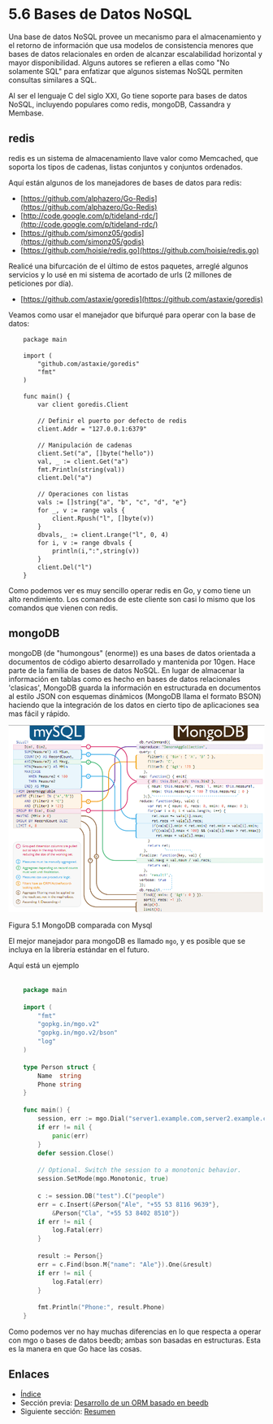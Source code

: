 # 5.6 Bases de Datos NoSQL

Una base de datos NoSQL provee un mecanismo para el almacenamiento y el retorno de información que usa modelos de consistencia menores que bases de datos relacionales en orden de alcanzar escalabilidad horizontal y mayor disponibilidad. Alguns autores se refieren a ellas como "No solamente SQL" para enfatizar que algunos sistemas NoSQL permiten consultas similares a SQL.

Al ser el lenguaje C del siglo XXI, Go tiene soporte para bases de datos NoSQL, incluyendo populares como redis, mongoDB, Cassandra y Membase.

## redis

redis es un sistema de almacenamiento llave valor como Memcached, que soporta los tipos de  cadenas, listas conjuntos y conjuntos ordenados.

Aquí están algunos de los manejadores de bases de datos para redis:

- [https://github.com/alphazero/Go-Redis](https://github.com/alphazero/Go-Redis)
- [http://code.google.com/p/tideland-rdc/](http://code.google.com/p/tideland-rdc/)
- [https://github.com/simonz05/godis](https://github.com/simonz05/godis)
- [https://github.com/hoisie/redis.go](https://github.com/hoisie/redis.go)

Realicé una bifurcación de el último de estos paquetes, arreglé algunos servicios y lo usé en mi sistema de acortado de urls (2 millones de peticiones por día).

- [https://github.com/astaxie/goredis](https://github.com/astaxie/goredis)

Veamos como usar el manejador que bifurqué para operar con la base de datos:
```
	package main

	import (
		"github.com/astaxie/goredis"
		"fmt"
	)

	func main() {
		var client goredis.Client

		// Definir el puerto por defecto de redis
		client.Addr = "127.0.0.1:6379"

		// Manipulación de cadenas
		client.Set("a", []byte("hello"))
		val, _ := client.Get("a")
		fmt.Println(string(val))
		client.Del("a")

		// Operaciones con listas
		vals := []string{"a", "b", "c", "d", "e"}
		for _, v := range vals {
			client.Rpush("l", []byte(v))
		}
		dbvals,_ := client.Lrange("l", 0, 4)
		for i, v := range dbvals {
			println(i,":",string(v))
		}
		client.Del("l")
	}
```
Como podemos ver es muy sencillo operar redis en Go, y como tiene un alto rendimiento. Los comandos de este cliente son casi lo mismo que los comandos que vienen con redis.

## mongoDB

mongoDB (de "humongous" (enorme))  es una bases de datos orientada a documentos de código abierto desarrollado y mantenida por 10gen. Hace parte de la familia de bases de datos NoSQL. En lugar de almacenar la información en tablas como es hecho en bases de datos relacionales 'clasicas', MongoDB guarda la información en estructurada en documentos al estilo JSON con esquemas dinámicos (MongoDB llama el formato BSON) haciendo que la integración de los datos en cierto tipo de aplicaciones sea mas fácil y rápido.

![](images/5.6.mongodb.png?raw=true)

Figura 5.1 MongoDB comparada con Mysql

El mejor manejador para mongoDB es llamado `mgo`, y es posible que se incluya en la librería estándar en el futuro.

Aquí está un ejemplo
```Go

	package main

	import (
		"fmt"
		"gopkg.in/mgo.v2"
		"gopkg.in/mgo.v2/bson"
		"log"
	)

	type Person struct {
		Name  string
		Phone string
	}

	func main() {
		session, err := mgo.Dial("server1.example.com,server2.example.com")
		if err != nil {
			panic(err)
		}
		defer session.Close()

		// Optional. Switch the session to a monotonic behavior.
		session.SetMode(mgo.Monotonic, true)

		c := session.DB("test").C("people")
		err = c.Insert(&Person{"Ale", "+55 53 8116 9639"},
			&Person{"Cla", "+55 53 8402 8510"})
		if err != nil {
			log.Fatal(err)
		}

		result := Person{}
		err = c.Find(bson.M{"name": "Ale"}).One(&result)
		if err != nil {
			log.Fatal(err)
		}

		fmt.Println("Phone:", result.Phone)
	}

```
Como podemos ver no hay muchas diferencias en lo que respecta a operar con mgo o bases de datos beedb; ambas son basadas en estructuras. Esta es la manera en que Go hace las cosas.

## Enlaces

- [Índice](preface.md)
- Sección previa: [Desarrollo de un ORM basado en beedb](05.5.md)
- Siguiente sección: [Resumen](05.7.md)
